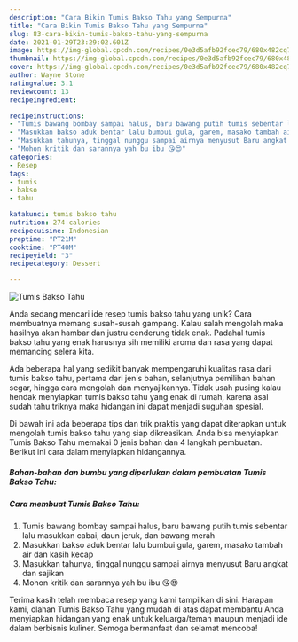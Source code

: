 ```yaml
---
description: "Cara Bikin Tumis Bakso Tahu yang Sempurna"
title: "Cara Bikin Tumis Bakso Tahu yang Sempurna"
slug: 83-cara-bikin-tumis-bakso-tahu-yang-sempurna
date: 2021-01-29T23:29:02.601Z
image: https://img-global.cpcdn.com/recipes/0e3d5afb92fcec79/680x482cq70/tumis-bakso-tahu-foto-resep-utama.jpg
thumbnail: https://img-global.cpcdn.com/recipes/0e3d5afb92fcec79/680x482cq70/tumis-bakso-tahu-foto-resep-utama.jpg
cover: https://img-global.cpcdn.com/recipes/0e3d5afb92fcec79/680x482cq70/tumis-bakso-tahu-foto-resep-utama.jpg
author: Wayne Stone
ratingvalue: 3.1
reviewcount: 13
recipeingredient:

recipeinstructions:
- "Tumis bawang bombay sampai halus, baru bawang putih tumis sebentar lalu masukkan cabai, daun jeruk, dan bawang merah"
- "Masukkan bakso aduk bentar lalu bumbui gula, garem, masako tambah air dan kasih kecap"
- "Masukkan tahunya, tinggal nunggu sampai airnya menyusut Baru angkat dan sajikan"
- "Mohon kritik dan sarannya yah bu ibu 😘😍"
categories:
- Resep
tags:
- tumis
- bakso
- tahu

katakunci: tumis bakso tahu 
nutrition: 274 calories
recipecuisine: Indonesian
preptime: "PT21M"
cooktime: "PT40M"
recipeyield: "3"
recipecategory: Dessert

---
```



![Tumis Bakso Tahu](https://img-global.cpcdn.com/recipes/0e3d5afb92fcec79/680x482cq70/tumis-bakso-tahu-foto-resep-utama.jpg)

Anda sedang mencari ide resep tumis bakso tahu yang unik? Cara membuatnya memang susah-susah gampang. Kalau salah mengolah maka hasilnya akan hambar dan justru cenderung tidak enak. Padahal tumis bakso tahu yang enak harusnya sih memiliki aroma dan rasa yang dapat memancing selera kita.

Ada beberapa hal yang sedikit banyak mempengaruhi kualitas rasa dari tumis bakso tahu, pertama dari jenis bahan, selanjutnya pemilihan bahan segar, hingga cara mengolah dan menyajikannya. Tidak usah pusing kalau hendak menyiapkan tumis bakso tahu yang enak di rumah, karena asal sudah tahu triknya maka hidangan ini dapat menjadi suguhan spesial.




Di bawah ini ada beberapa tips dan trik praktis yang dapat diterapkan untuk mengolah tumis bakso tahu yang siap dikreasikan. Anda bisa menyiapkan Tumis Bakso Tahu memakai 0 jenis bahan dan 4 langkah pembuatan. Berikut ini cara dalam menyiapkan hidangannya.

<!--inarticleads1-->

##### Bahan-bahan dan bumbu yang diperlukan dalam pembuatan Tumis Bakso Tahu:





<!--inarticleads2-->

##### Cara membuat Tumis Bakso Tahu:

1. Tumis bawang bombay sampai halus, baru bawang putih tumis sebentar lalu masukkan cabai, daun jeruk, dan bawang merah
1. Masukkan bakso aduk bentar lalu bumbui gula, garem, masako tambah air dan kasih kecap
1. Masukkan tahunya, tinggal nunggu sampai airnya menyusut Baru angkat dan sajikan
1. Mohon kritik dan sarannya yah bu ibu 😘😍




Terima kasih telah membaca resep yang kami tampilkan di sini. Harapan kami, olahan Tumis Bakso Tahu yang mudah di atas dapat membantu Anda menyiapkan hidangan yang enak untuk keluarga/teman maupun menjadi ide dalam berbisnis kuliner. Semoga bermanfaat dan selamat mencoba!
